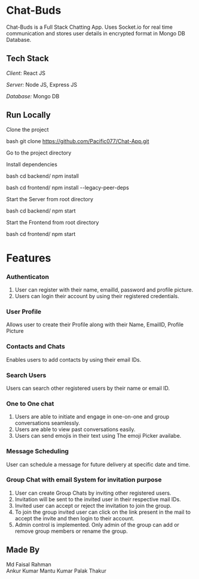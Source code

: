 # Chat-Buds

Chat-Buds is a Full Stack Chatting App.
Uses Socket.io for real time communication and stores user details in encrypted format in Mongo DB Database.
## Tech Stack

*Client:* React JS

*Server:* Node JS, Express JS

*Database:* Mongo DB
  
## Run Locally

Clone the project

bash
  git clone https://github.com/Pacific077/Chat-App.git


Go to the project directory


Install dependencies

bash
  cd backend/
  npm install


bash
  cd frontend/
  npm install --legacy-peer-deps


Start the Server from root directory

bash
  cd backend/
  npm start

Start the Frontend from root directory

bash
  cd frontend/
  npm start


  
# Features

### Authenticaton
1. User can register with their name, emailId, password and profile picture.
2. Users can login their account by using their registered credentials.
 
### User Profile 
Allows user to create their Profile along with their Name, EmailID, Profile Picture 

### Contacts and Chats
Enables users to add contacts by using their email IDs.

### Search Users
Users can search other registered users by their name or email ID.

### One to One chat
1. Users are able to initiate and engage in one-on-one and group conversations seamlessly.
2. Users are able to view past conversations easily.
3. Users can send emojis in their text using The emoji Picker availabe.

### Message Scheduling
User can schedule a message for future delivery at specific date and time.

### Group Chat with email System for invitation purpose
1. User can create Group Chats by inviting other registered users.
2. Invitation will be sent to the invited user in their respective mail IDs.
3. Invited user can accept or reject the invitation to join the group.
4. To join the group invited user can click on the link present in the mail to accept the invite and then login to their account.
5. Admin control is implemented. Only admin of the group can add or remove group members or rename the group.

## Made By
Md Faisal Rahman  
Ankur Kumar 
Mantu Kumar
Palak Thakur